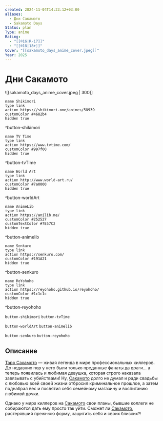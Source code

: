 ```yaml
---
created: 2024-11-04T14:23:12+03:00
aliases:
  - Дни Сакамото
  - Sakamoto Days
Status: plan
Type: anime
Rating:
  - "[[®️16|R-17]]"
  - "[[®️18|18+]]"
Cover: "[[sakamoto_days_anime_cover.jpeg]]"
Year: 2025
---
```


# Дни Сакамото

![[sakamoto_days_anime_cover.jpeg | 300]]

```button
name Shikimori
type link
action https://shikimori.one/animes/58939
customColor #4682b4
hidden true
```
^button-shikimori

```button
name TV Time
type link
action https://www.tvtime.com/
customColor #997f00
hidden true
```
^button-tvTime

```button
name World Art
type link
action http://www.world-art.ru/
customColor #7a0000
hidden true
```
^button-worldArt

```button
name AnimeLib
type link
action https://anilib.me/
customColor #252527
customTextColor #7E57C2
hidden true
```
^button-animelib

```button
name Senkuro
type link
action https://senkuro.com/
customColor #191A21
hidden true
```
^button-senkuro

```button
name ReYohoho
type link
action https://reyohoho.github.io/reyohoho/
customColor #1c1c1c
hidden true
```
^button-reyohoho

`button-shikimori` `button-tvTime`

`button-worldArt` `button-animelib`

`button-senkuro` `button-reyohoho`

## Описание

[Таро Сакамото](https://shikimori.one/characters/188431-tarou-sakamoto) — живая легенда в мире профессиональных киллеров. До недавних пор у него были только преданные фанаты да враги... а теперь появилась и любимая девушка, которая строго наказала завязывать с убийствами! Ну, [Сакамото](https://shikimori.one/characters/188431-tarou-sakamoto) долго не думал и ради свадьбы с любовью всей своей жизни отбросил криминальное прошлое, а затем поднабрал вес и посвятил себя семейному магазину и воспитанию любимой дочки.

Однако у мира киллеров на [Сакамото](https://shikimori.one/characters/188431-tarou-sakamoto) свои планы, бывшие коллеги не собираются дать ему просто так уйти. Сможет ли [Сакамото](https://shikimori.one/characters/188431-tarou-sakamoto), растерявший прежнюю форму, защитить себя и своих близких?!
